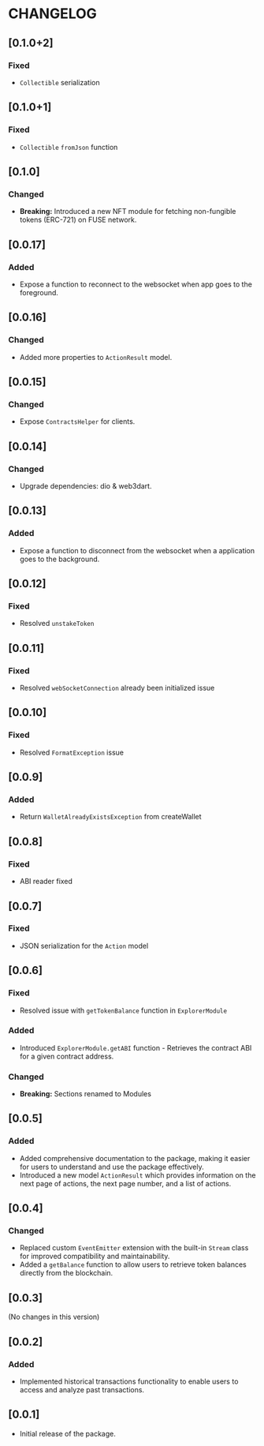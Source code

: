# CHANGELOG

## [0.1.0+2]

### Fixed
- `Collectible` serialization

## [0.1.0+1]

### Fixed
- `Collectible` `fromJson` function 

## [0.1.0]

### Changed
- **Breaking:** Introduced a new NFT module for fetching non-fungible tokens (ERC-721) on FUSE network.

## [0.0.17]

### Added
- Expose a function to reconnect to the websocket when app goes to the foreground.

## [0.0.16]

### Changed
- Added more properties to `ActionResult` model. 

## [0.0.15]

### Changed
- Expose `ContractsHelper` for clients.

## [0.0.14]

### Changed
- Upgrade dependencies: dio & web3dart.

## [0.0.13]

### Added
- Expose a function to disconnect from the websocket when a application goes to the background.

## [0.0.12]

### Fixed
- Resolved `unstakeToken`

## [0.0.11]

### Fixed
- Resolved `webSocketConnection` already been initialized issue

## [0.0.10]

### Fixed
- Resolved `FormatException` issue

## [0.0.9]

### Added
- Return `WalletAlreadyExistsException` from createWallet

## [0.0.8]

### Fixed
- ABI reader fixed

## [0.0.7]

### Fixed
- JSON serialization for the `Action` model

## [0.0.6]

### Fixed
- Resolved issue with `getTokenBalance` function in `ExplorerModule`

### Added
- Introduced `ExplorerModule.getABI` function - Retrieves the contract ABI for a given contract address.

### Changed
- **Breaking:** Sections renamed to Modules

## [0.0.5]

### Added
- Added comprehensive documentation to the package, making it easier for users to understand and use the package effectively.
- Introduced a new model `ActionResult` which provides information on the next page of actions, the next page number, and a list of actions.

## [0.0.4]

### Changed
- Replaced custom `EventEmitter` extension with the built-in `Stream` class for improved compatibility and maintainability.
- Added a `getBalance` function to allow users to retrieve token balances directly from the blockchain.

## [0.0.3]

(No changes in this version)

## [0.0.2]

### Added
- Implemented historical transactions functionality to enable users to access and analyze past transactions.

## [0.0.1]

- Initial release of the package.
